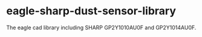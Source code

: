 # eagle-sharp-dust-sensor-library
The eagle cad library including SHARP GP2Y1010AU0F and GP2Y1014AU0F.